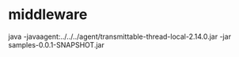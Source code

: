 # middleware


java -javaagent:../../../agent/transmittable-thread-local-2.14.0.jar -jar samples-0.0.1-SNAPSHOT.jar
